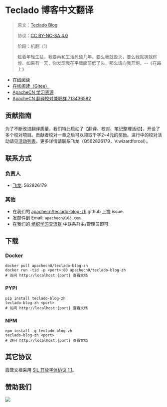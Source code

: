 <!--
    需要填充的占位符：
    
    README.md
    
        Teclado 博客中文翻译：文档中文名
        Teclado Blog：文档英文名
        https://teclado.com/：文档原始链接
        teclado：域名前缀
        飞龙：负责人名称
        wizardforcel：负责人 Github 用户名
        562826179：负责人 QQ
        teclado-blog-zh：ApacheCN 的 Github 仓库名称
        teclado-blog-zh：DockerHub 仓库名称
        teclado-blog-zh：PYPI 包名称
        teclado-blog-zh：NPM 包名称
    
    CNAME
    
        teclado：域名前缀

    index.html
    
        Teclado 博客中文翻译：文档中文名
        #333：显示颜色
        teclado-blog-zh：ApacheCN 的 Github 仓库名称

    asset/docsify-apachecn-footer.js
    
        teclado-blog-zh：ApacheCN 的 Github 仓库名称
-->

# Teclado 博客中文翻译

> 原文：[Teclado Blog](https://teclado.com/)
> 
> 协议：[CC BY-NC-SA 4.0](http://creativecommons.org/licenses/by-nc-sa/4.0/)
> 
> 阶段：机翻（1）
> 
> 趁着年轻生猛，我要再和生活死磕几年。要么我就毁灭，要么我就铸就辉煌。如果有一天，你发现我在平庸面前低了头，那么请向我开炮。--《在路上》

* [在线阅读](https://teclado.apachecn.org)
* [在线阅读（Gitee）](https://apachecn.gitee.io/doc-template/)
* [ApacheCN 学习资源](http://docs.apachecn.org/)
* [ApacheCN 翻译校对兼职群 713436582](https://jq.qq.com/?_wv=1027&k=VSNtgpjb)

## 贡献指南

为了不断改进翻译质量，我们特此启动了【翻译、校对、笔记整理活动】，开设了多个校对项目。贡献者校对一章之后可以领取千字2\~4元的奖励。进行中的校对活动请见[活动列表](https://home.apachecn.org/#/docs/activity/docs-activity)。更多详情请联系飞龙（Q562826179，V:wizardforcel）。

## 联系方式

### 负责人

* [飞龙](https://github.com/wizardforcel): 562826179

### 其他

*   在我们的 [apachecn/teclado-blog-zh](https://github.com/apachecn/teclado-blog-zh) github 上提 issue.
*   发邮件到 Email: `apachecn@163.com`.
*   在我们的 [组织学习交流群](https://www.apachecn.org/#/docs/join) 中联系群主/管理员即可.

## 下载

### Docker

```
docker pull apachecn0/teclado-blog-zh
docker run -tid -p <port>:80 apachecn0/teclado-blog-zh
# 访问 http://localhost:{port} 查看文档
```

### PYPI

```
pip install teclado-blog-zh
teclado-blog-zh <port>
# 访问 http://localhost:{port} 查看文档
```

### NPM

```
npm install -g teclado-blog-zh
teclado-blog-zh <port>
# 访问 http://localhost:{port} 查看文档
```

## 其它协议

霞鹜文楷采用 [SIL 开放字体协议 1.1](https://github.com/lxgw/LxgwWenKai/blob/main/SIL_Open_Font_License_1.1.txt)。

## 赞助我们

![](http://data.apachecn.org/img/about/donate.jpg)

